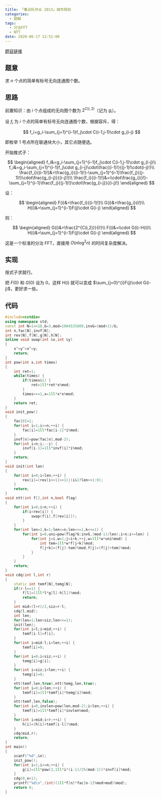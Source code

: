 ```yaml
---
title: 「集训队作业 2013」城市规划
categories:
  - 题解
tags:
  - 分治FFT
  - NTT
date: 2020-06-17 12:51:00
---
```


[题目链接](https://www.luogu.com.cn/problem/P4841)

## 题意

求 $n$ 个点的简单有标号无向连通图个数。

<!-- more -->

## 思路

前置知识：由 $i$ 个点组成的无向图个数为 $2^{C(i,2)}$（记为 $g_i$）。

设 $f_i$ 为 $i$ 个点的简单有标号无向连通图个数，根据容斥，得：

$$
f_i=g_i-\sum_{j=1}^{i-1}f_j\cdot C(i-1,j-1)\cdot g_{i-j}
$$

即枚举 $1$ 号点所在联通块大小，其它点随便选。

开始推式子：

$$
\begin{aligned}
f_i&=g_i-\sum_{j=1}^{i-1}f_j\cdot C(i-1,j-1)\cdot g_{i-j}\\
f_i&=g_i-\sum_{j=1}^{i-1}f_j\cdot g_{i-j}\cdot\frac{(i-1)!}{(j-1)!\cdot(i-j)!}\\
\frac{f_i}{(i-1)!}&=\frac{g_i}{(i-1)!}-\sum_{j=1}^{i-1}\frac{f_j}{(j-1)!}\cdot\frac{g_{i-j}}{(i-j)!}\\
\frac{f_i}{(i-1)!}&=i\cdot\frac{g_i}{i!}-\sum_{j=1}^{i-1}\frac{f_j}{(j-1)!}\cdot\frac{g_{i-j}}{(i-j)!}
\end{aligned}
$$

设：

$$
\begin{aligned}
F(i)&=\frac{f_i}{(i-1)!}\\
G(i)&=\frac{g_i}{i!}\\
H(i)&=\sum_{j=1}^{i-1}F(j)\cdot G(i-j)
\end{aligned}
$$

则：

$$
\begin{aligned}
G(i)&=\frac{2^{C(i,2)}}{i!}\\
F(i)&=i\cdot G(i)-H(i)\\
H(i)&=\sum_{j=1}^{i-1}F(j)\cdot G(i-j)
\end{aligned}
$$

这是一个标准的分治 FFT，直接用 $O(n\log^2n)$ 的时间复杂度解决。

## 实现

按式子求就行。

把 $F(0)$ 和 $G(0)$ 设为 $0$，这样 $H(i)$ 就可以变成 $\sum_{j=0}^{i}F(j)\cdot G(i-j)$，更好求一些。

## 代码

```cpp
#include<cstdio>
using namespace std;
const int N=1<<18,G=3,mod=1004535809,invG=(mod+1)/G;
int n,fac[N],invf[N];
int rev[N],f[N],g[N],h[N];
inline void swap(int &x,int &y)
{
    x^=y^=x^=y;
    return;
}
int pow(int x,int times)
{
    int ret=1;
    while(times) {
        if(times&1) {
            ret=1ll*ret*x%mod;
        }
        times>>=1,x=1ll*x*x%mod;
    }
    return ret;
}
void init_pow()
{
    fac[0]=1;
    for(int i=1;i<=n;++i) {
        fac[i]=1ll*fac[i-1]*i%mod;
    }
    invf[n]=pow(fac[n],mod-2);
    for(int i=n;i;--i) {
        invf[i-1]=1ll*invf[i]*i%mod;
    }
    return;
}
void init(int len)
{
    for(int i=0;i<len;++i) {
        rev[i]=(rev[i>>1]>>1)|(i&1?len>>1:0);
    }
    return;
}
void ntt(int f[],int n,bool flag)
{
    for(int i=0;i<n;++i) {
        if(i<rev[i]) {
            swap(f[i],f[rev[i]]);
        }
    }
    for(int len=2,k=1;len<=n;len<<=1,k<<=1) {
        for(int i=0,uni=pow(flag?G:invG,(mod-1)/len);i<n;i+=len) {
            for(int j=i,w=1;j<i+k;++j,w=1ll*w*uni%mod) {
                int tem=1ll*w*f[j+k]%mod;
                f[j+k]=(f[j]-tem)%mod,f[j]=(f[j]+tem)%mod;
            }
        }
    }
    return;
}
void cdq(int l,int r)
{
    static int temf[N],temg[N];
    if(r-l==1) {
        f[l]=(1ll*l*g[l]-h[l])%mod;
        return;
    }
    int mid=(l+r)/2,siz=r-l;
    cdq(l,mid);
    int len;
    for(len=1;len<siz;len<<=1);
    init(len);
    for(int i=l;i<mid;++i) {
        temf[i-l]=f[i];
    }
    for(int i=mid-l;i<len;++i) {
        temf[i]=0;
    }
    for(int i=0;i<siz;++i) {
        temg[i]=g[i];
    }
    for(int i=siz;i<len;++i) {
        temg[i]=0;
    }
    ntt(temf,len,true),ntt(temg,len,true);
    for(int i=0;i<len;++i) {
        temf[i]=1ll*temf[i]*temg[i]%mod;
    }
    ntt(temf,len,false);
    for(int i=0,invlen=pow(len,mod-2);i<len;++i) {
        temf[i]=1ll*temf[i]*invlen%mod;
    }
    for(int i=mid;i<r;++i) {
        h[i]=(h[i]+temf[i-l])%mod;
    }
    cdq(mid,r);
    return;
}
int main()
{
    scanf("%d",&n);
    init_pow();
    for(int i=1;i<=n;++i) {
        g[i]=1ll*pow(2,1ll*i*(i-1)/2%(mod-1))*invf[i]%mod;
    }
    cdq(0,n+1);
    printf("%d\n",(int)(1ll*f[n]*fac[n-1]%mod+mod)%mod);
    return 0;
}
```
